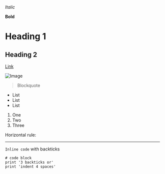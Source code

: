 *Italic*

**Bold**	

# Heading 1	
## Heading 2	
[Link](https://jjvsqz.github.io/cse15l-lab-reports/index.html)	

![Image](https://github.com/jjvsqz/cse15l-lab-reports/assets/142750464/79fd5bf7-7217-480c-82c3-5f6c44e69ce1)

> Blockquote
	
* List
* List
* List
  
1. One
2. Two
3. Three


Horizontal rule:

---
`Inline code` with backticks	
```
# code block
print '3 backticks or'
print 'indent 4 spaces'
```
